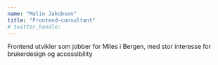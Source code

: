 ```yaml
---
name: "Malin Jakobsen"
title: "Frontend-consultant"
# twitter_handle: 
---
```

Frontend utvikler som jobber for Miles i Bergen, med stor interesse for brukerdesign og accessibility

